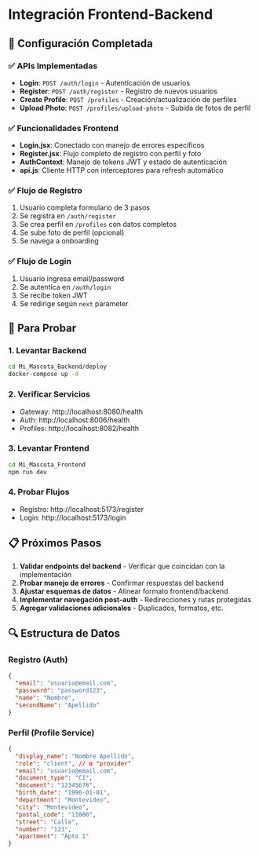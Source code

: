 # Integración Frontend-Backend

## 🔧 Configuración Completada

### ✅ **APIs Implementadas**
- **Login**: `POST /auth/login` - Autenticación de usuarios
- **Register**: `POST /auth/register` - Registro de nuevos usuarios  
- **Create Profile**: `POST /profiles` - Creación/actualización de perfiles
- **Upload Photo**: `POST /profiles/upload-photo` - Subida de fotos de perfil

### ✅ **Funcionalidades Frontend**
- **Login.jsx**: Conectado con manejo de errores específicos
- **Register.jsx**: Flujo completo de registro con perfil y foto
- **AuthContext**: Manejo de tokens JWT y estado de autenticación
- **api.js**: Cliente HTTP con interceptores para refresh automático

### ✅ **Flujo de Registro**
1. Usuario completa formulario de 3 pasos
2. Se registra en `/auth/register` 
3. Se crea perfil en `/profiles` con datos completos
4. Se sube foto de perfil (opcional)
5. Se navega a onboarding

### ✅ **Flujo de Login**
1. Usuario ingresa email/password
2. Se autentica en `/auth/login`
3. Se recibe token JWT
4. Se redirige según `next` parameter

## 🚀 **Para Probar**

### 1. Levantar Backend
```bash
cd Mi_Mascota_Backend/deploy
docker-compose up -d
```

### 2. Verificar Servicios
- Gateway: http://localhost:8080/health
- Auth: http://localhost:8006/health  
- Profiles: http://localhost:8082/health

### 3. Levantar Frontend
```bash
cd Mi_Mascota_Frontend
npm run dev
```

### 4. Probar Flujos
- Registro: http://localhost:5173/register
- Login: http://localhost:5173/login

## 📋 **Próximos Pasos**

1. **Validar endpoints del backend** - Verificar que coincidan con la implementación
2. **Probar manejo de errores** - Confirmar respuestas del backend
3. **Ajustar esquemas de datos** - Alinear formato frontend/backend
4. **Implementar navegación post-auth** - Redirecciones y rutas protegidas
5. **Agregar validaciones adicionales** - Duplicados, formatos, etc.

## 🔍 **Estructura de Datos**

### Registro (Auth)
```json
{
  "email": "usuario@email.com",
  "password": "password123",
  "name": "Nombre",
  "secondName": "Apellido"
}
```

### Perfil (Profile Service)
```json
{
  "display_name": "Nombre Apellido",
  "role": "client", // o "provider"
  "email": "usuario@email.com",
  "document_type": "CI",
  "document": "12345678",
  "birth_date": "1990-01-01",
  "department": "Montevideo",
  "city": "Montevideo",
  "postal_code": "11000",
  "street": "Calle",
  "number": "123",
  "apartment": "Apto 1"
}
```